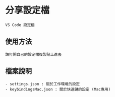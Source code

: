 # 分享設定檔

    VS Code 設定檔

## 使用方法

    請打開自己的設定檔複製貼上進去

## 檔案說明

    - settings.json : 關於工作環境的設定
    - keybindingsMac.json : 關於快速鍵的設定 (Mac專用)